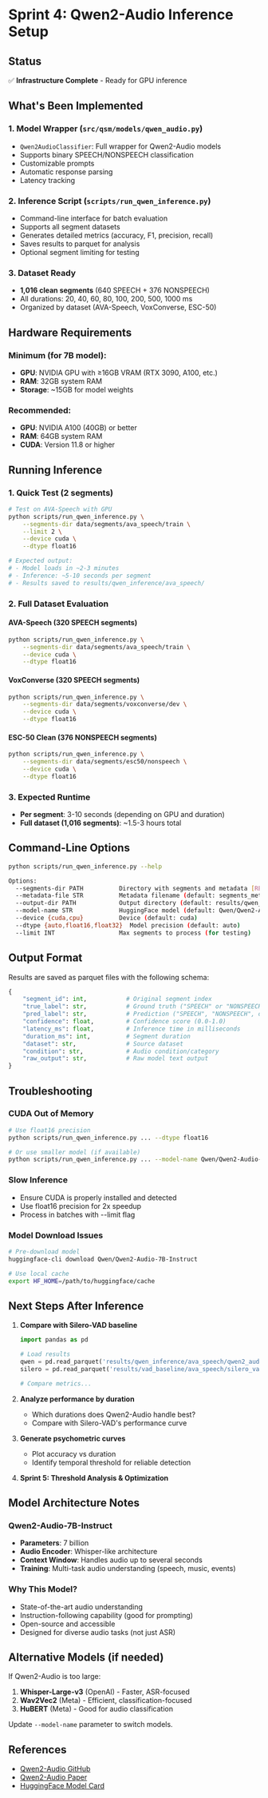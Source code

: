 # Sprint 4: Qwen2-Audio Inference Setup

## Status
✅ **Infrastructure Complete** - Ready for GPU inference

## What's Been Implemented

### 1. Model Wrapper (`src/qsm/models/qwen_audio.py`)
- `Qwen2AudioClassifier`: Full wrapper for Qwen2-Audio models
- Supports binary SPEECH/NONSPEECH classification
- Customizable prompts
- Automatic response parsing
- Latency tracking

### 2. Inference Script (`scripts/run_qwen_inference.py`)
- Command-line interface for batch evaluation
- Supports all segment datasets
- Generates detailed metrics (accuracy, F1, precision, recall)
- Saves results to parquet for analysis
- Optional segment limiting for testing

### 3. Dataset Ready
- **1,016 clean segments** (640 SPEECH + 376 NONSPEECH)
- All durations: 20, 40, 60, 80, 100, 200, 500, 1000 ms
- Organized by dataset (AVA-Speech, VoxConverse, ESC-50)

## Hardware Requirements

### Minimum (for 7B model):
- **GPU**: NVIDIA GPU with ≥16GB VRAM (RTX 3090, A100, etc.)
- **RAM**: 32GB system RAM
- **Storage**: ~15GB for model weights

### Recommended:
- **GPU**: NVIDIA A100 (40GB) or better
- **RAM**: 64GB system RAM
- **CUDA**: Version 11.8 or higher

## Running Inference

### 1. Quick Test (2 segments)
```bash
# Test on AVA-Speech with GPU
python scripts/run_qwen_inference.py \
    --segments-dir data/segments/ava_speech/train \
    --limit 2 \
    --device cuda \
    --dtype float16

# Expected output:
# - Model loads in ~2-3 minutes
# - Inference: ~5-10 seconds per segment
# - Results saved to results/qwen_inference/ava_speech/
```

### 2. Full Dataset Evaluation

#### AVA-Speech (320 SPEECH segments)
```bash
python scripts/run_qwen_inference.py \
    --segments-dir data/segments/ava_speech/train \
    --device cuda \
    --dtype float16
```

#### VoxConverse (320 SPEECH segments)
```bash
python scripts/run_qwen_inference.py \
    --segments-dir data/segments/voxconverse/dev \
    --device cuda \
    --dtype float16
```

#### ESC-50 Clean (376 NONSPEECH segments)
```bash
python scripts/run_qwen_inference.py \
    --segments-dir data/segments/esc50/nonspeech \
    --device cuda \
    --dtype float16
```

### 3. Expected Runtime
- **Per segment**: 3-10 seconds (depending on GPU and duration)
- **Full dataset (1,016 segments)**: ~1.5-3 hours total

## Command-Line Options

```bash
python scripts/run_qwen_inference.py --help

Options:
  --segments-dir PATH          Directory with segments and metadata [REQUIRED]
  --metadata-file STR          Metadata filename (default: segments_metadata.parquet)
  --output-dir PATH            Output directory (default: results/qwen_inference)
  --model-name STR             HuggingFace model (default: Qwen/Qwen2-Audio-7B-Instruct)
  --device {cuda,cpu}          Device (default: cuda)
  --dtype {auto,float16,float32}  Model precision (default: auto)
  --limit INT                  Max segments to process (for testing)
```

## Output Format

Results are saved as parquet files with the following schema:
```python
{
    "segment_id": int,           # Original segment index
    "true_label": str,           # Ground truth ("SPEECH" or "NONSPEECH")
    "pred_label": str,           # Prediction ("SPEECH", "NONSPEECH", or "UNKNOWN")
    "confidence": float,         # Confidence score (0.0-1.0)
    "latency_ms": float,         # Inference time in milliseconds
    "duration_ms": int,          # Segment duration
    "dataset": str,              # Source dataset
    "condition": str,            # Audio condition/category
    "raw_output": str,           # Raw model text output
}
```

## Troubleshooting

### CUDA Out of Memory
```bash
# Use float16 precision
python scripts/run_qwen_inference.py ... --dtype float16

# Or use smaller model (if available)
python scripts/run_qwen_inference.py ... --model-name Qwen/Qwen2-Audio-7B
```

### Slow Inference
- Ensure CUDA is properly installed and detected
- Use float16 precision for 2x speedup
- Process in batches with --limit flag

### Model Download Issues
```bash
# Pre-download model
huggingface-cli download Qwen/Qwen2-Audio-7B-Instruct

# Use local cache
export HF_HOME=/path/to/huggingface/cache
```

## Next Steps After Inference

1. **Compare with Silero-VAD baseline**
   ```python
   import pandas as pd

   # Load results
   qwen = pd.read_parquet('results/qwen_inference/ava_speech/qwen2_audio_*.parquet')
   silero = pd.read_parquet('results/vad_baseline/ava_speech/silero_vad_*.parquet')

   # Compare metrics...
   ```

2. **Analyze performance by duration**
   - Which durations does Qwen2-Audio handle best?
   - Compare with Silero-VAD's performance curve

3. **Generate psychometric curves**
   - Plot accuracy vs duration
   - Identify temporal threshold for reliable detection

4. **Sprint 5: Threshold Analysis & Optimization**

## Model Architecture Notes

### Qwen2-Audio-7B-Instruct
- **Parameters**: 7 billion
- **Audio Encoder**: Whisper-like architecture
- **Context Window**: Handles audio up to several seconds
- **Training**: Multi-task audio understanding (speech, music, events)

### Why This Model?
- State-of-the-art audio understanding
- Instruction-following capability (good for prompting)
- Open-source and accessible
- Designed for diverse audio tasks (not just ASR)

## Alternative Models (if needed)

If Qwen2-Audio is too large:
1. **Whisper-Large-v3** (OpenAI) - Faster, ASR-focused
2. **Wav2Vec2** (Meta) - Efficient, classification-focused
3. **HuBERT** (Meta) - Good for audio classification

Update `--model-name` parameter to switch models.

## References

- [Qwen2-Audio GitHub](https://github.com/QwenLM/Qwen2-Audio)
- [Qwen2-Audio Paper](https://arxiv.org/abs/2407.10759)
- [HuggingFace Model Card](https://huggingface.co/Qwen/Qwen2-Audio-7B-Instruct)
